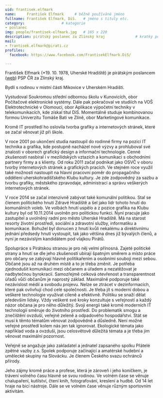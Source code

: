 ```yaml
---
uid: frantisek.elfmark
name:     František Elfmark  	# běžně používáné jméno
fullname: František Elfmark, DiS.  	# jméno s tituly etc.
category:                 # kategorie
- poslanec
img: people/frantisek-elfmark.jpg   # 165 x 220
description: pirátský poslanec za Zlínský kraj          	# kratký popis, max 160 znaků
mail:
- frantisek.elfmark@pirati.cz
profiles:
  facebook: https://www.facebook.com/FrantisekElfmark.DiS/

---
```


František Elfmark (*19. 10. 1978, Uherské Hradiště) je pirátským poslancem (<a href="http://www.frantisekelfmark.cz" target="_blank">web</a>) PSP ČR za Zlínský kraj.

Bydlí s rodinou v místní části Míkovice v Uherském Hradišti.

Vystudoval Soukromou střední odbornou školu v Kunovicích, obor Počítačové elektronické systémy. Dále pak pokračoval ve studiích na VOŠ Elektrotechnické v Olomouci, obor Aplikace výpočetní techniky v telekomunikacích, kde získal titul DiS. Momentálně studuje kombinovanou formou Univerzitu Tomáše Bati ve Zlíně, obor Marketingové komunikace.

Kromě IT prostředí ho oslovila tvorba grafiky a internetových stránek, které se začal věnovat již při škole.

V roce 2001 po ukončení studia nastoupil do rodinné firmy na pozici IT technika a grafika, kde postupně nacházel nové výzvy a prohluboval své znalosti v oborech grafický design a informační technologie. Cenné zkušenosti nasbíral i v mezilidských vztazích a komunikaci s obchodními partnery firmy a s klienty. Od roku 2011 začal podnikat jako OSVČ v oboru tvorby internetových stránek a grafických pracích. Ve stejném roce využil také možnosti nastoupit na hlavní pracovní poměr do propagačního oddělení uherskohradišťského Klubu kultury. Je zde zodpovědný za sazbu a tvorbu grafiky, městského zpravodaje, administraci a správu veškerých internetových stránek.

V roce 2014 se začal intenzivně zabývat také komunální politikou. Stal se členem politického hnutí Zdravé Hradiště a šel jako lídr tohoto hnutí do komunálních voleb. Ve volbách hnutí uspělo a z pozice grafika na Klubu kultury byl od 10.11.2014 uvolněn pro politickou funkci. Nyní pracuje jako zastupitel a uvolněný radní pro město Uherské Hradiště. Má na starost resorty životní prostředí, sociální a zdravotní služby, informatiku a komunikace. Bohužel byl donucen z hnutí kvůli nekalému a direktivnímu jednání předsedy hnutí vystoupit, tak jako většina dnes již bývalých členů, a nyní je nezávislým kandidátem pod vlajkou Pirátů.

Spolupráce s Pirátskou stranou je pro něj velmi přínosná. Zajeté politické strany a hnutí se dle jeho zkušeností ubírají špatným směrem a místo práce pro občany se zabývají hlavně politikařením a osobními souboji mezi sebou. Občané jsou až na druhém místě a to je třeba změnit. Je potřeba zjednodušit komunikaci mezi občanem a úřadem a nezatěžovat je nadbytečnou byrokracií. Samozřejmě celková otevřenost a transparentnost úřadů vůči občanům je naprostý základ. Maximálně podporuje také nezávislost médií a svobodu projevu. Nelze se ztrácet v dezinformacích, které pak ovlivňují chod celé společnosti. Je třeba jít s moderní dobou a veškeré technologie využívat cíleně a efektivně. Politiku se snaží dělat především lidsky. Vždy veškeré své kroky konzultuje s veřejností a každý názor občana je pro něho důležitý. Svoji energii také kromě moderních IT technologií směruje do životního prostředí. Do problematik smogu a znečištění ovzduší, veřejné zeleně a odpadového hospodářství. Stát se musí k těmto tématům věnovat zodpovědně a důsledně. Není možné veřejné prostředí kolem nás jen tak ignorovat. Ekologické témata jako například voda a ovzduší, jsou celosvětově důležitá témata a je třeba jim věnovat maximální pozornost.

Veřejně se angažuje jako zakladatel a jednatel zapsaného spolku Přátelé zpětné vazby z.s. Spolek podporuje začínající a amatérské hudební a umělecké skupiny na Slovácku. Je členem Českého svazu ochránců přírody.

Jeho zájmy kromě práce a profese, která je zároveň i jeho koníčkem, je trávení volného času hlavně se svou rodinou. Ve volném čase se věnuje chalupaření, kutilství, čtení knih, fotografování, kreslení a hudbě. Od 14 let hraje na bicí nástroje. Dále se ve volném čase věnuje různým sportovním aktivitám.
